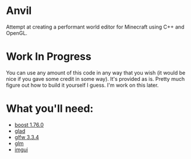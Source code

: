 # Anvil
Attempt at creating a performant world editor for Minecraft using C++ and OpenGL.
# Work In Progress
You can use any amount of this code in any way that you wish (it would be nice if you gave some credit in some way). It's provided as is. Pretty much figure out how to build it yourself I guess. I'm work on this later.
# What you'll need:
- [boost 1.76.0](https://www.boost.org/users/history/version_1_76_0.html)
- [glad](https://glad.dav1d.de/)
- [glfw 3.3.4](https://www.glfw.org/Version-3.3.4-released.html)
- [glm](https://github.com/g-truc/glm/releases)
- [imgui](https://github.com/ocornut/imgui)